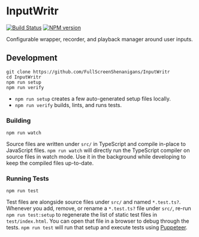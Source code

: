 <!-- {{Top}} -->
# InputWritr
[![Build Status](https://travis-ci.org/FullScreenShenanigans/InputWritr.svg?branch=master)](https://travis-ci.org/FullScreenShenanigans/InputWritr)
[![NPM version](https://badge.fury.io/js/inputwritr.svg)](http://badge.fury.io/js/inputwritr)

Configurable wrapper, recorder, and playback manager around user inputs.
<!-- {{/Top}} -->

<!-- {{Development}} -->
## Development

```
git clone https://github.com/FullScreenShenanigans/InputWritr
cd InputWritr
npm run setup
npm run verify
```

* `npm run setup` creates a few auto-generated setup files locally.
* `npm run verify` builds, lints, and runs tests.

### Building

```shell
npm run watch
```

Source files are written under `src/` in TypeScript and compile in-place to JavaScript files.
`npm run watch` will directly run the TypeScript compiler on source files in watch mode.
Use it in the background while developing to keep the compiled files up-to-date.

### Running Tests

```shell
npm run test
```

Test files are alongside source files under `src/` and named `*.test.ts?`.
Whenever you add, remove, or rename a `*.test.ts?` file under `src/`, re-run `npm run test:setup` to regenerate the list of static test files in `test/index.html`.
You can open that file in a browser to debug through the tests.
`npm run test` will run that setup and execute tests using [Puppeteer](https://github.com/GoogleChrome/puppeteer).
<!-- {{/Development}} -->
